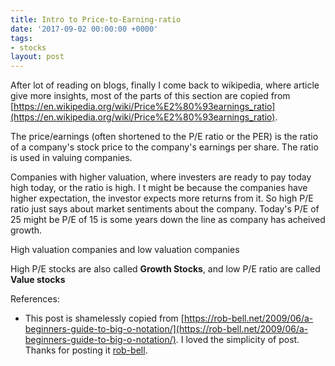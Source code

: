 ```yaml
---
title: Intro to Price-to-Earning-ratio
date: '2017-09-02 00:00:00 +0000'
tags:
- stocks
layout: post
---
```


After lot of reading on blogs, finally I come back to wikipedia, where article give more insights, most of the parts of this section are copied from [https://en.wikipedia.org/wiki/Price%E2%80%93earnings_ratio](https://en.wikipedia.org/wiki/Price%E2%80%93earnings_ratio).


The price/earnings (often shortened to the P/E ratio or the PER) is the ratio of a company's stock price to the company's earnings per share. The ratio is used in valuing companies.


Companies with higher valuation, where investers are ready to pay today high today, or  the ratio is high. I t might be because the companies have higher expectation, the investor expects more returns from it. So high P/E ratio just says about market sentiments about the company. Today's P/E of 25 might be P/E of 15 is some years down the line as company has acheived growth.

High valuation companies and low valuation companies 

High P/E stocks are also called **Growth Stocks**, and low P/E ratio are called **Value stocks**


References:
* This post is shamelessly copied from [https://rob-bell.net/2009/06/a-beginners-guide-to-big-o-notation/](https://rob-bell.net/2009/06/a-beginners-guide-to-big-o-notation/). I loved the simplicity of post. Thanks for posting it [rob-bell](https://github.com/robbell).

